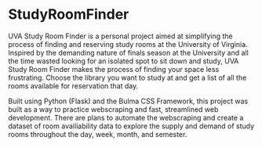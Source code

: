 # StudyRoomFinder

UVA Study Room Finder is a personal project aimed at simplifying the process of finding and reserving study rooms at the University of Virginia. Inspired by the demanding nature of finals season at the University and all the time wasted looking for an isolated spot to sit down and study, UVA Study Room Finder makes the process of finding your space less frustrating. Choose the library you want to study at and get a list of all the rooms available for reservation that day.

Built using Python (Flask) and the Bulma CSS Framework, this project was built as a way to practice webscraping and fast, streamlined web development. There are plans to automate the webscraping and create a dataset of room availiability data to explore the supply and demand of study rooms throughout the day, week, month, and semester. 

